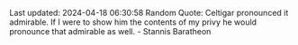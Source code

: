 Last updated: 2024-04-18 06:30:58
Random Quote: Celtigar pronounced it admirable.  If I were to show him the contents of my privy he would pronounce that admirable as well.  -  Stannis Baratheon